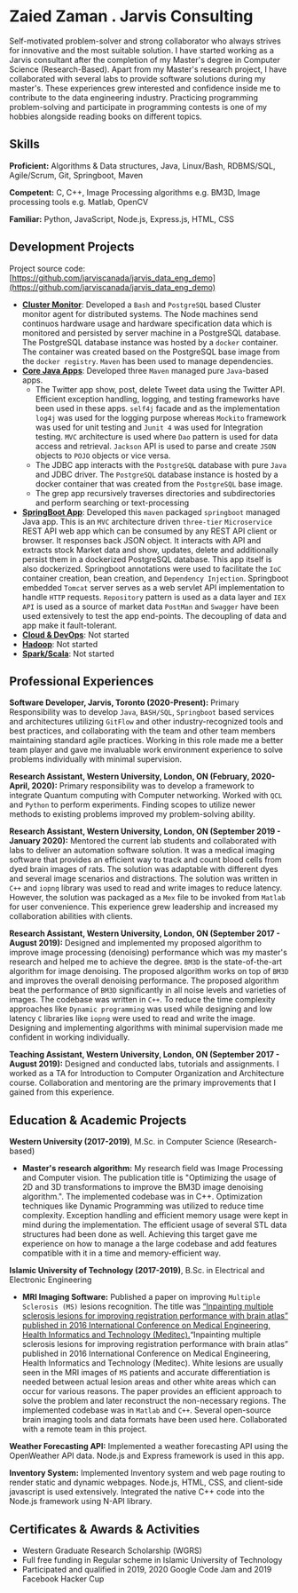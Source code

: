 # Zaied Zaman . Jarvis Consulting

Self-motivated problem-solver and strong collaborator who always strives for innovative and the most suitable solution. I have started working
as a Jarvis consultant after the completion of my Master's degree in Computer Science (Research-Based). Apart from my Master's research project,
I have collaborated with several labs to provide software solutions during my master's. These experiences grew interested and confidence inside
me to contribute to the data engineering industry. Practicing programming problem-solving and participate in programming contests is one of
my hobbies alongside reading books on different topics.    

## Skills

**Proficient:** Algorithms & Data structures, Java, Linux/Bash, RDBMS/SQL, Agile/Scrum, Git, Springboot, Maven

**Competent:** C, C++, Image Processing algorithms e.g. BM3D, Image processing tools e.g. Matlab, OpenCV

**Familiar:** Python, JavaScript, Node.js, Express.js, HTML, CSS

## Development Projects

Project source code: [https://github.com/jarviscanada/jarvis_data_eng_demo](https://github.com/jarviscanada/jarvis_data_eng_demo)

- **[Cluster Monitor](./linux_sql)**: Developed a `Bash` and `PostgreSQL` based Cluster monitor agent for distributed systems. The Node machines send continuos hardware usage and hardware specification data which is monitored and persisted by server machine in a PostgreSQL database. The PostgreSQL database instance was hosted by a `docker` container. The container was created based on the PostgreSQL base image from the `docker registry`. `Maven` has
been used to manage dependencies.
- **[Core Java Apps](./core_java)**: Developed three `Maven` managed pure `Java`-based apps. 
    * The Twitter app show, post, delete Tweet data using the Twitter API. Efficient exception handling, logging, and testing frameworks have been used in these apps. `self4j` facade and as the implementation `log4j` was used for the logging purpose whereas `Mockito` framework was used for unit testing and `Junit 4` was used for Integration testing. `MVC` architecture is used where `Dao` pattern is used for data access and retrieval. `Jackson` API is used to parse and create `JSON` objects to `POJO` objects or vice versa.
    * The JDBC app interacts with the `PostgreSQL` database with pure `Java` and JDBC driver. The `PostgreSQL` database instance is hosted by a docker container that was created from the `PostgreSQL` base image.
    * The grep app recursively traverses directories and subdirectories
and perform searching or text-processing
- **[SpringBoot App](./springboot)**: Developed this `maven` packaged `springboot` managed Java app. This is an `MVC` architecture driven `three-tier` `Microservice` REST API web app which can be consumed by any REST API client or browser. It responses back JSON object. It interacts with API and extracts stock Market data and show, updates, delete and additionally persist them in a dockerized PostgreSQL database. This app itself is also dockerized. Springboot annotations were used to facilitate the `IoC` container creation, bean creation, and `Dependency Injection`.
Springboot embedded `Tomcat` server serves as a web servlet API implementation to handle `HTTP` requests. `Repository` pattern is used as a data layer and `IEX API` is used as a source of market data `PostMan` and `Swagger` have been used extensively to
test the app end-points. The decoupling of data and app make it fault-tolerant.
- **[Cloud & DevOps](./cloud_devops)**: Not started
- **[Hadoop](./hadoop)**: Not started
- **[Spark/Scala](./spark)**:  Not started

## Professional Experiences

**Software Developer,  Jarvis, Toronto (2020-Present):** Primary Responsibility was to develop `Java`, `BASH/SQL`, `Springboot` based services and architectures utilizing `GitFlow` and other industry-recognized tools and best practices,  and collaborating with the team and other team members maintaining standard agile practices. Working in this role made me a better team player and gave me invaluable work environment experience to solve problems individually with minimal supervision.

**Research Assistant, Western University, London, ON (February, 2020-April, 2020):** Primary responsibility was to develop a framework to integrate Quantum computing with Computer networking. Worked with `QCL` and `Python` to perform experiments. Finding scopes to utilize newer methods to existing problems improved my problem-solving ability.

**Research Assistant, Western University, London, ON (September 2019 - January 2020):** Mentored the current lab students and collaborated with labs to deliver an automation software solution. It was a medical imaging software that provides an efficient way to track and count blood cells from dyed brain images of rats. The solution was adaptable with different dyes and several image scenarios and distractions. The solution was written in `C++` and `iopng` library was used to read and write images to reduce latency. However, the solution was packaged as a `Mex` file to be invoked from `Matlab` for user convenience. This experience grew leadership and increased my collaboration abilities with clients.

**Research Assistant, Western University, London, ON (September 2017 - August 2019):** Designed and implemented my proposed algorithm to improve image processing (denoising) performance which was my master's research and helped me to achieve the degree. `BM3D` is the state-of-the-art algorithm for image denoising. The proposed algorithm works on top of `BM3D` and improves the overall denoising performance. The proposed algorithm beat the performance of `BM3D` significantly in all noise levels and varieties of images. The codebase was written in `C++`. To reduce the time complexity approaches like `Dynamic programming` was used while designing and low latency `C` libraries like `iopng` were used to read and write the image. Designing and implementing algorithms with minimal supervision made me confident in working individually.

**Teaching Assistant, Western University, London, ON (September 2017 - August 2019):** Designed and conducted labs, tutorials and assignments.
I worked as a TA for Introduction to Computer Organization and Architecture course. Collaboration and mentoring are the primary improvements that I gained from this experience.

## Education & Academic Projects

**Western University (2017-2019)**, M.Sc. in Computer Science (Research-based)

- **Master's research algorithm:** My research field was Image Processing and Computer vision. The publication title is "Optimizing the usage of
 2D and 3D transformations to improve the BM3D image denoising algorithm.". The implemented codebase was in C++. Optimization techniques like Dynamic 
 Programming was utilized to reduce time complexity. Exception handling and efficient memory usage were kept in mind during the implementation. 
 The efficient usage of several STL data structures had been done as well. Achieving this target gave me experience on how to manage a 
 the large codebase and add features compatible with it in a time and memory-efficient way.

**Islamic University of Technology (2017-2019)**, B.Sc. in Electrical and Electronic Engineering

- **MRI Imaging Software:** Published a paper on improving `Multiple Sclerosis (MS)` lesions recognition. The title was [“Inpainting multiple sclerosis lesions for improving registration performance with brain atlas” published in 2016 International Conference on Medical Engineering, Health Informatics and Technology (Meditec).](https://ieeexplore.ieee.org/document/7835363)“Inpainting multiple sclerosis lesions for improving registration performance with brain atlas” published in 2016 International Conference on Medical Engineering, Health Informatics and Technology (Meditec). White lesions are usually seen in the MRI images of `MS` patients and accurate differentiation is needed between actual lesion areas and other white areas which can occur for various reasons. The paper provides an efficient approach to solve the problem and later reconstruct the non-necessary regions. The implemented codebase was in `Matlab` and `C++`. Several open-source brain imaging tools and data formats have been used here. Collaborated with a remote team in this project. 

**Weather Forecasting API:** Implemented a weather forecasting API using the OpenWeather API data. Node.js and Express framework is used
in this app.

**Inventory System:** Implemented Inventory system and web page routing to render static and dynamic webpages. Node.js, HTML, CSS, and 
client-side javascript is used extensively. Integrated the native C++ code into the Node.js framework using N-API library.


## Certificates & Awards & Activities

- Western Graduate Research Scholarship (WGRS)
- Full free funding in Regular scheme in Islamic University of Technology
- Participated and qualified in 2019, 2020 Google Code Jam and 2019 Facebook Hacker Cup

